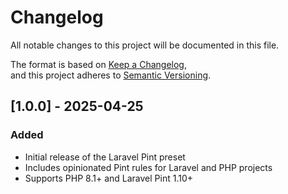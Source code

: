 # Changelog

All notable changes to this project will be documented in this file.

The format is based on [Keep a Changelog](https://keepachangelog.com/en/1.1.0/),  
and this project adheres to [Semantic Versioning](https://semver.org/spec/v2.0.0.html).

## [1.0.0] - 2025-04-25

### Added

- Initial release of the Laravel Pint preset
- Includes opinionated Pint rules for Laravel and PHP projects
- Supports PHP 8.1+ and Laravel Pint 1.10+
